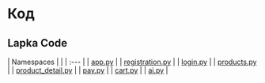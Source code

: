 # Код


## Lapka Code

| Namespaces | |
| :--- | 
| [app.py](./app.py 'app.py') | 
| [registration.py](registration.py 'registration.py') | 
| [login.py](login.py 'login.py') | 
| [products.py](products.py 'products.py') | 
| [product_detail.py](product_detail.py 'product_detail.py') | 
| [pay.py](pay.py 'pay.py') | 
| [cart.py](cart.py 'cart.py') | 
| [ai.py](ai.py 'ai.py') | 

